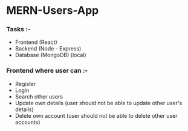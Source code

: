# MERN-Users-App
<h3>Tasks :- </h3>
<ul>
  <li>Frontend (React)</li>
  <li>Backend (Node - Express)</li>
  <li>Database (MongoDB) (local)</li>
</ul>
<h3> Frontend where user can :- </h3>
<ul>
  <li> Register </li>
  <li> Login </li>
  <li> Search other users </li>
  <li> Update own details (user should not be able to update other user's details) </li>
  <li> Delete own account (user should not be able to delete other user accounts) </li>
</ul>
